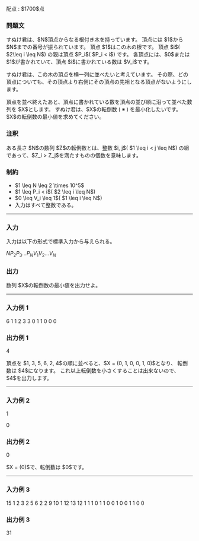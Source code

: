 
<div>

<span>

<span>

<p>
配点 : $1700$点
</p>

<div>

<section>

### **問題文**

<p>
すぬけ君は、$N$頂点からなる根付き木を持っています。
頂点には $1$から $N$までの番号が振られています。
頂点 $1$はこの木の根です。
頂点 $i$( $2\leq i \leq N$) の親は頂点 $P_i$( $P_i < i$) です。
各頂点には、$0$または $1$が書かれていて、頂点 $i$に書かれている数は $V_i$です。
</p>

<p>
すぬけ君は、この木の頂点を横一列に並べたいと考えています。
その際、どの頂点についても、その頂点より右側にその頂点の先祖となる頂点がないようにします。
</p>

<p>
頂点を並べ終えたあと、頂点に書かれている数を頂点の並び順に沿って並べた数列を $X$とします。
すぬけ君は、$X$の転倒数 ( ※ ) を最小化したいです。
$X$の転倒数の最小値を求めてください。
</p>

</section>

</div>

<div>

<section>

### **注釈**

<p>
ある長さ $N$の数列 $Z$の転倒数とは、整数 $i, j$( $1 \leq i < j \leq N$) の組であって、$Z_i > Z_j$を満たすものの個数を意味します。
</p>

</section>

</div>

<div>

<section>

### **制約**

<ul>

<li>
$1 \leq N \leq 2 \times 10^5$
</li>

<li>
$1 \leq P_i < i$( $2 \leq i \leq N$)
</li>

<li>
$0 \leq V_i \leq 1$( $1 \leq i \leq N$)
</li>

<li>
入力はすべて整数である。
</li>

</ul>

</section>

</div>

---

<div>

<div>

<section>

### **入力**

<p>
入力は以下の形式で標準入力から与えられる。
</p>

<div>

$N$$P_2$$P_3$$...$$P_N$$V_1$$V_2$$...$$V_N$
</div>

</section>

</div>

<div>

<section>

### **出力**

<p>
数列 $X$の転倒数の最小値を出力せよ。
</p>

</section>

</div>

</div>

---

<div>

<section>

### **入力例 1**

<div>

6
1 1 2 3 3
0 1 1 0 0 0

</div>

</section>

</div>

<div>

<section>

### **出力例 1**

<div>

4

</div>

<p>
頂点を $1, 3, 5, 6, 2, 4$の順に並べると、$X = (0, 1, 0, 0, 1, 0)$となり、
転倒数は $4$になります。
これ以上転倒数を小さくすることは出来ないので、$4$を出力します。
</p>

</section>

</div>

---

<div>

<section>

### **入力例 2**

<div>

1

0

</div>

</section>

</div>

<div>

<section>

### **出力例 2**

<div>

0

</div>

<p>
$X = (0)$で、転倒数は $0$です。
</p>

</section>

</div>

---

<div>

<section>

### **入力例 3**

<div>

15
1 2 3 2 5 6 2 2 9 10 1 12 13 12
1 1 1 0 1 1 0 0 1 0 0 1 1 0 0

</div>

</section>

</div>

<div>

<section>

### **出力例 3**

<div>

31

</div>

</section>

</div>

</span>

</span>

</div>
